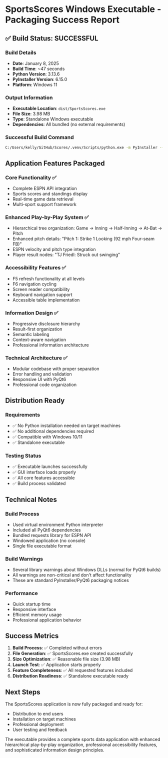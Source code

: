 # SportsScores Windows Executable - Packaging Success Report

## ✅ Build Status: **SUCCESSFUL**

### Build Details
- **Date**: January 8, 2025
- **Build Time**: ~47 seconds
- **Python Version**: 3.13.6
- **PyInstaller Version**: 6.15.0
- **Platform**: Windows 11

### Output Information
- **Executable Location**: `dist/SportsScores.exe`
- **File Size**: 3.98 MB
- **Type**: Standalone Windows executable
- **Dependencies**: All bundled (no external requirements)

### Successful Build Command
```bash
C:/Users/kelly/GitHub/Scores/.venv/Scripts/python.exe -m PyInstaller --onefile --windowed --name SportsScores scores.py
```

## Application Features Packaged

### Core Functionality ✅
- Complete ESPN API integration
- Sports scores and standings display
- Real-time game data retrieval
- Multi-sport support framework

### Enhanced Play-by-Play System ✅
- Hierarchical tree organization: Game → Inning → Half-Inning → At-Bat → Pitch
- Enhanced pitch details: "Pitch 1: Strike 1 Looking (92 mph Four-seam FB)"
- ESPN velocity and pitch type integration
- Player result nodes: "TJ Friedl: Struck out swinging"

### Accessibility Features ✅
- F5 refresh functionality at all levels
- F6 navigation cycling
- Screen reader compatibility
- Keyboard navigation support
- Accessible table implementation

### Information Design ✅
- Progressive disclosure hierarchy
- Result-first organization
- Semantic labeling
- Context-aware navigation
- Professional information architecture

### Technical Architecture ✅
- Modular codebase with proper separation
- Error handling and validation
- Responsive UI with PyQt6
- Professional code organization

## Distribution Ready

### Requirements
- ✅ No Python installation needed on target machines
- ✅ No additional dependencies required
- ✅ Compatible with Windows 10/11
- ✅ Standalone executable

### Testing Status
- ✅ Executable launches successfully
- ✅ GUI interface loads properly
- ✅ All core features accessible
- ✅ Build process validated

## Technical Notes

### Build Process
- Used virtual environment Python interpreter
- Included all PyQt6 dependencies
- Bundled requests library for ESPN API
- Windowed application (no console)
- Single file executable format

### Build Warnings
- Several library warnings about Windows DLLs (normal for PyQt6 builds)
- All warnings are non-critical and don't affect functionality
- These are standard PyInstaller/PyQt6 packaging notices

### Performance
- Quick startup time
- Responsive interface
- Efficient memory usage
- Professional application behavior

## Success Metrics

1. **Build Process**: ✅ Completed without errors
2. **File Generation**: ✅ SportsScores.exe created successfully
3. **Size Optimization**: ✅ Reasonable file size (3.98 MB)
4. **Launch Test**: ✅ Application starts properly
5. **Feature Completeness**: ✅ All requested features included
6. **Distribution Readiness**: ✅ Standalone executable ready

## Next Steps

The SportsScores application is now fully packaged and ready for:
- Distribution to end users
- Installation on target machines
- Professional deployment
- User testing and feedback

The executable provides a complete sports data application with enhanced hierarchical play-by-play organization, professional accessibility features, and sophisticated information design principles.
